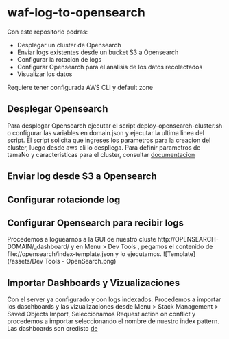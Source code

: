 # waf-log-to-opensearch

Con este repositorio podras:
- Desplegar un cluster de Opensearch
- Enviar logs existentes desde un bucket S3 a Opensearch
- Configurar la rotacion de logs
- Configurar Opensearch para el analisis de los datos recolectados
- Visualizar los datos

Requiere tener configurada AWS CLI y default zone 

## Desplegar Opensearch

Para desplegar Opensearch ejecutar el script deploy-opensearch-cluster.sh o configurar las variables en domain.json y ejecutar la ultima linea del script.
El script solicita que ingreses los parametros para la creacion del cluster, luego desde aws cli lo despliega.
Para definir parametros de tamaNo y caracteristicas para el cluster, consultar [documentacion](https://docs.aws.amazon.com/opensearch-service/latest/developerguide/sizing-domains.html)

## Enviar log desde S3 a Opensearch




## Configurar rotacionde log

## Configurar Opensearch para recibir logs
Procedemos a loguearnos a la GUI de nuestro cluste http://OPENSEARCH-DOMAIN/_dashboard/  y en Menu > Dev Tools , pegamos el contenido de file://opensearch/index-template.json y lo ejecutamos. 
![Template](/assets/Dev Tools - OpenSearch.png)

## Importar Dashboards y Vizualizaciones

Con el server ya configurado y con logs indexados. Procedemos a importar los daschboards y las vizualizaciones desde Menu > Stack Management > Saved Objects Import, Seleccionamos Request action on conflict y procedemos a importar seleccionando el nombre de nuestro index pattern.
Las dashboards son credisto [de](https://github.com/aws-samples/aws-waf-ops-dashboards)

